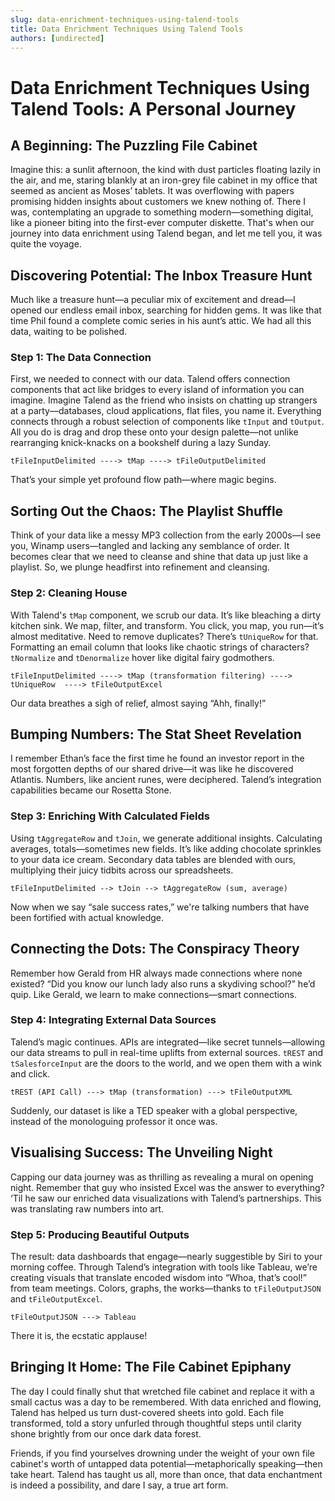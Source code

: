 ```yaml
---
slug: data-enrichment-techniques-using-talend-tools
title: Data Enrichment Techniques Using Talend Tools
authors: [undirected]
---
```



# Data Enrichment Techniques Using Talend Tools: A Personal Journey

## A Beginning: The Puzzling File Cabinet

Imagine this: a sunlit afternoon, the kind with dust particles floating lazily in the air, and me, staring blankly at an iron-grey file cabinet in my office that seemed as ancient as Moses’ tablets. It was overflowing with papers promising hidden insights about customers we knew nothing of. There I was, contemplating an upgrade to something modern—something digital, like a pioneer biting into the first-ever computer diskette. That's when our journey into data enrichment using Talend began, and let me tell you, it was quite the voyage.

## Discovering Potential: The Inbox Treasure Hunt

Much like a treasure hunt—a peculiar mix of excitement and dread—I opened our endless email inbox, searching for hidden gems. It was like that time Phil found a complete comic series in his aunt’s attic. We had all this data, waiting to be polished. 

### Step 1: The Data Connection

First, we needed to connect with our data. Talend offers connection components that act like bridges to every island of information you can imagine. Imagine Talend as the friend who insists on chatting up strangers at a party—databases, cloud applications, flat files, you name it. Everything connects through a robust selection of components like `tInput` and `tOutput`. All you do is drag and drop these onto your design palette—not unlike rearranging knick-knacks on a bookshelf during a lazy Sunday.

```plaintext
tFileInputDelimited ----> tMap ----> tFileOutputDelimited
```

That’s your simple yet profound flow path—where magic begins.

## Sorting Out the Chaos: The Playlist Shuffle

Think of your data like a messy MP3 collection from the early 2000s—I see you, Winamp users—tangled and lacking any semblance of order. It becomes clear that we need to cleanse and shine that data up just like a playlist. So, we plunge headfirst into refinement and cleansing.

### Step 2: Cleaning House

With Talend's `tMap` component, we scrub our data. It’s like bleaching a dirty kitchen sink. We map, filter, and transform. You click, you map, you run—it’s almost meditative. Need to remove duplicates? There’s `tUniqueRow` for that. Formatting an email column that looks like chaotic strings of characters? `tNormalize` and `tDenormalize` hover like digital fairy godmothers.

```plaintext
tFileInputDelimited ----> tMap (transformation filtering) ----> tUniqueRow  ----> tFileOutputExcel
```

Our data breathes a sigh of relief, almost saying “Ahh, finally!”

## Bumping Numbers: The Stat Sheet Revelation

I remember Ethan’s face the first time he found an investor report in the most forgotten depths of our shared drive—it was like he discovered Atlantis. Numbers, like ancient runes, were deciphered. Talend’s integration capabilities became our Rosetta Stone.

### Step 3: Enriching With Calculated Fields

Using `tAggregateRow` and `tJoin`, we generate additional insights. Calculating averages, totals—sometimes new fields. It’s like adding chocolate sprinkles to your data ice cream. Secondary data tables are blended with ours, multiplying their juicy tidbits across our spreadsheets.

```plaintext
tFileInputDelimited --> tJoin --> tAggregateRow (sum, average)
```

Now when we say “sale success rates,” we're talking numbers that have been fortified with actual knowledge.

## Connecting the Dots: The Conspiracy Theory

Remember how Gerald from HR always made connections where none existed? “Did you know our lunch lady also runs a skydiving school?” he’d quip. Like Gerald, we learn to make connections—smart connections.

### Step 4: Integrating External Data Sources

Talend’s magic continues. APIs are integrated—like secret tunnels—allowing our data streams to pull in real-time uplifts from external sources. `tREST` and `tSalesforceInput` are the doors to the world, and we open them with a wink and click.

```plaintext
tREST (API Call) ---> tMap (transformation) ---> tFileOutputXML
```

Suddenly, our dataset is like a TED speaker with a global perspective, instead of the monologuing professor it once was.

## Visualising Success: The Unveiling Night

Capping our data journey was as thrilling as revealing a mural on opening night. Remember that guy who insisted Excel was the answer to everything? ‘Til he saw our enriched data visualizations with Talend’s partnerships. This was translating raw numbers into art.

### Step 5: Producing Beautiful Outputs

The result: data dashboards that engage—nearly suggestible by Siri to your morning coffee. Through Talend’s integration with tools like Tableau, we’re creating visuals that translate encoded wisdom into “Whoa, that’s cool!” from team meetings. Colors, graphs, the works—thanks to `tFileOutputJSON` and `tFileOutputExcel`.

```plaintext
tFileOutputJSON ---> Tableau
```

There it is, the ecstatic applause!

## Bringing It Home: The File Cabinet Epiphany

The day I could finally shut that wretched file cabinet and replace it with a small cactus was a day to be remembered. With data enriched and flowing, Talend has helped us turn dust-covered sheets into gold. Each file transformed, told a story unfurled through thoughtful steps until clarity shone brightly from our once dark data forest.

Friends, if you find yourselves drowning under the weight of your own file cabinet's worth of untapped data potential—metaphorically speaking—then take heart. Talend has taught us all, more than once, that data enchantment is indeed a possibility, and dare I say, a true art form.